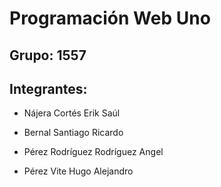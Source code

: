 # Programación Web Uno

## Grupo: 1557

## Integrantes:

- Nájera Cortés Erik Saúl

- Bernal Santiago Ricardo

- Pérez Rodríguez Rodríguez Angel

- Pérez Vite Hugo Alejandro
